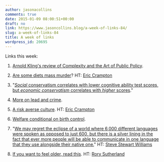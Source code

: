 ```yaml
---
author: jasonacollins
comments: true
date: 2015-01-09 08:00:51+00:00
draft: no
link: https://www.jasoncollins.blog/a-week-of-links-84/
slug: a-week-of-links-84
title: A week of links
wordpress_id: 20695
---
```


Links this week:






	
  1. [Arnold Kling's review of Complexity and the Art of Public Policy](http://www.econlib.org/library/Columns/y2015/Klingcomplicated.html).

	
  2. [Are some diets mass murder](https://doi.org/10.1136/bmj.g7654)? HT: [Eric Crampton](https://twitter.com/EricCrampton)

	
  3. "[_Social_ conservatism correlates with lower cognitive ability test scores, but _economic conservatism_ correlates with _higher_ scores](http://econlog.econlib.org/archives/2015/01/intelligence_ma_1.html)."

	
  4. [More on lead and crime](http://www.motherjones.com/kevin-drum/2015/01/lead-and-crime-some-new-evidence-century-ago).

	
  5. [A risk averse culture](http://www.economist.com/blogs/democracyinamerica/2015/01/risk-and-litigation?fsrc=scn/tw_ec/home_of_the_unbrave). HT: [Eric Crampton](https://twitter.com/EricCrampton)

	
  6. [Welfare conditional on birth control](http://clubtroppo.com.au/2015/01/02/contraception-and-the-underclass-debate-from-keith-joseph-to-gary-johns/).

	
  7. "[We may regret the eclipse of a world where 6,000 different languages were spoken as opposed to just 600, but there is a silver lining in the fact that ever more people will be able to communicate in one language that they use alongside their native one.](http://www.wsj.com/articles/what-the-world-will-speak-in-2115-1420234648)" HT: [Steve Stewart Williams](https://twitter.com/SteveStuWill)

	
  8. [If you want to feel older, read this](http://www.spectator.co.uk/features/9403442/bob-dylan-and-the-illusion-of-modern-times/). HT: [Rory Sutherland](https://twitter.com/rorysutherland)


